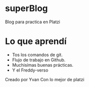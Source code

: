 # superBlog

Blog para practica en Platzi

# Lo que aprendí

- Tos los comandos de git.
- Flujo de trabajo en Github.
- Muchisímas buenas prácticas.
- Y el Freddy-verso

Creado por Yvan
Con lo mejor de platzi
